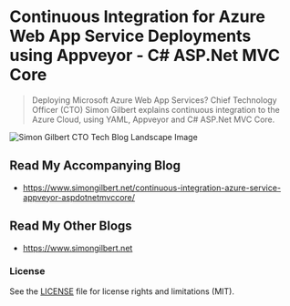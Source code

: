 ﻿# Continuous Integration for Azure Web App Service Deployments using Appveyor - C# ASP.Net MVC Core
> Deploying Microsoft Azure Web App Services? Chief Technology Officer (CTO) Simon Gilbert explains continuous integration to the Azure Cloud, using YAML, Appveyor and C# ASP.Net MVC Core.

![Simon Gilbert CTO Tech Blog Landscape Image](https://www.simongilbert.net/content/images/2019/03/simon-gilbert-cto-tech-blog-15.png)

## Read My Accompanying Blog
- https://www.simongilbert.net/continuous-integration-azure-service-appveyor-aspdotnetmvccore/

## Read My Other Blogs
- https://www.simongilbert.net

### License
See the [LICENSE](LICENSE.md) file for license rights and limitations (MIT).
